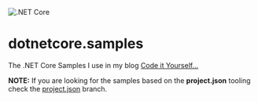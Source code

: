 ![.NET Core](https://github.com/cmendible/dotnetcore.samples/workflows/.NET%20Core/badge.svg)

# dotnetcore.samples
The .NET Core Samples I use in my blog  [Code it Yourself...](https://carlos.mendible.com)

**NOTE:** If you are looking for the samples based on the **project.json** tooling check the [project.json](https://github.com/cmendible/dotnetcore.samples/tree/project.json) branch.
